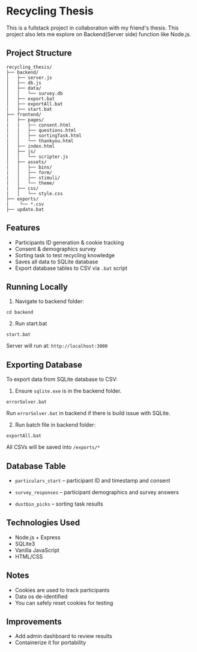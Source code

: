 # Recycling Thesis

This is a fullstack project in collaboration with my friend's thesis.
This project also lets me explore on Backend(Server side) function like Node.js.


## Project Structure

```
recycling_thesis/
├── backend/
│   ├── server.js
│   ├── db.js
│   ├── data/
│   │   └── survey.db
│   ├── export.bat
│   ├── exportAll.bat
|   ├── start.bat
├── frontend/
|   ├── pages/
|   |   ├── consent.html
|   |   ├── questions.html
|   │   ├── sortingTask.html
|   │   └── thankyou.html
│   ├── index.html
│   ├── js/
│   │   └── scripter.js
│   ├── assets/
|   │   ├── bins/
|   │   ├── form/
|   │   ├── stimuli/
|   │   └── theme/
|   ├── css/
|   │   └── style.css
├── exports/
|    └── *.csv
├── update.bat
```

## Features 

- Participants ID generation & cookie tracking
- Consent & demographics survey
- Sorting task to test recycling knowledge
- Saves all data to SQLite database
- Export database tables to CSV via `.bat` script

## Running Locally

1.  Navigate to backend folder:
```
cd backend
```
 2. Run start.bat
 ```
start.bat
 ```
Server will run at: `http://localhost:3000`

## Exporting Database

To export data from SQLite database to CSV:
1. Ensure `sqlite.exe` is in the backend folder.
```
errorSolver.bat
```
Run `errorSolver.bat` in backend if there is build issue with SQLite.

2. Run batch file in backend folder:
```
exportAll.bat
```
All CSVs will be saved into `/exports/*`

## Database Table

- `particulars_start` – participant ID and timestamp and consent

- `survey_responses` – participant demographics and survey answers

- `dustbin_picks` – sorting task results

## Technologies Used

- Node.js + Express
- SQLite3
- Vanilla JavaScript
- HTML/CSS

## Notes

- Cookies are used to track participants
- Data os de-identified
- You can safely reset cookies for testing

## Improvements

- Add admin dashboard to review results
- Containerize it for portability

